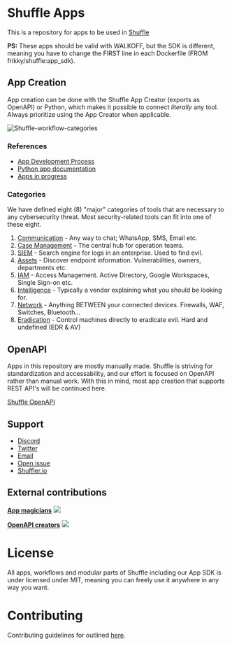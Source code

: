 # Shuffle Apps
This is a repository for apps to be used in [Shuffle](https://github.com/frikky/shuffle)

**PS:** These apps should be valid with WALKOFF, but the SDK is different, meaning you have to change the FIRST line in each Dockerfile (FROM frikky/shuffle:app_sdk).

## App Creation
App creation can be done with the Shuffle App Creator (exports as OpenAPI) or Python, which makes it possible to connect _literally_ any tool. Always prioritize using the App Creator when applicable.

![Shuffle-workflow-categories](https://github.com/frikky/shuffle-workflows/blob/master/images/categories_circle_dark.png)

### References
* [App Development Process](https://github.com/frikky/shuffle-docs/blob/master/handbook/engineering/app_development.md)
* [Python app documentation](https://shuffler.io/docs/app_creation)
* [Apps in progress](https://github.com/frikky/Shuffle-apps/projects/1)

### Categories
We have defined eight (8) "major" categories of tools that are necessary to any cybersecurity threat. Most security-related tools can fit into one of these eight.
1. [Communication](https://github.com/frikky/Shuffle-apps/issues/26) 		- Any way to chat; WhatsApp, SMS, Email etc.
2. [Case Management](https://github.com/frikky/Shuffle-apps/issues/22)	- The central hub for operation teams.
3. [SIEM](https://github.com/frikky/Shuffle-apps/issues/21)							- Search engine for logs in an enterprise. Used to find evil.
4. [Assets](https://github.com/frikky/Shuffle-apps/issues/25) 					- Discover endpoint information. Vulnerabilities, owners, departments etc.
5. [IAM](https://github.com/frikky/Shuffle-apps/issues/86)  						- Access Management. Active Directory, Google Workspaces, Single Sign-on etc.
6. [Intelligence](https://github.com/frikky/Shuffle-apps/issues/24) 		- Typically a vendor explaining what you should be looking for.
7. [Network](https://github.com/frikky/Shuffle-apps/issues/27)					- Anything BETWEEN your connected devices. Firewalls, WAF, Switches, Bluetooth...
8. [Eradication](https://github.com/frikky/Shuffle-apps/issues/23) 			- Control machines directly to eradicate evil. Hard and undefined (EDR & AV)

## OpenAPI
Apps in this repository are mostly manually made. Shuffle is striving for standardization and accessability, and our effort is focused on OpenAPI rather than manual work. With this in mind, most app creation that supports REST API's will be continued here.

[Shuffle OpenAPI](https://github.com/frikky/security-openapis)

## Support
* [Discord](https://discord.gg/B2CBzUm)
* [Twitter](https://twitter.com/shuffleio)
* [Email](mailto:frikky@shuffler.io)
* [Open issue](https://github.com/frikky/Shuffle/issues/new)
* [Shuffler.io](https://shuffler.io/contact)

## External contributions
[**App magicians**](https://github.com/frikky/shuffle-apps)
<a href="https://github.com/frikky/shuffle-apps/graphs/contributors">
  <img src="https://contrib.rocks/image?repo=frikky/shuffle-apps" />
</a>

[**OpenAPI creators**](https://github.com/frikky/security-openapis)
<a href="https://github.com/frikky/shuffle-apps/graphs/contributors">
  <img src="https://contrib.rocks/image?repo=frikky/security-openapis" />
</a>

# License
All apps, workflows and modular parts of Shuffle including our App SDK is under licensed under MIT, meaning you can freely use it anywhere in any way you want.

# Contributing
Contributing guidelines for outlined [here](https://github.com/frikky/Shuffle/blob/master/.github/CONTRIBUTING.md).
